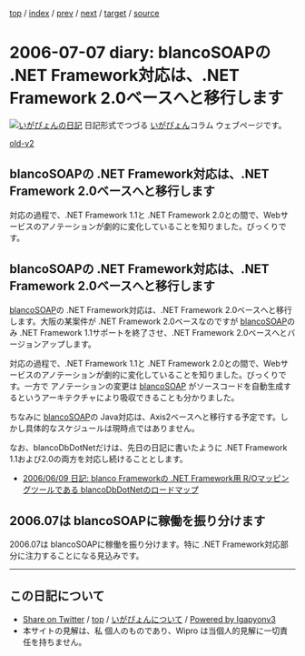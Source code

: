 [top](../index.html) 
 / [index](index.html) 
 / [prev](ig060705.html) 
 / [next](ig060710.html) 
 / [target](http://www.igapyon.jp/igapyon/diary/2006/ig060707.html) 
 / [source](https://github.com/igapyon/diary/blob/master/2006/ig060707.src.md) 

2006-07-07 diary: blancoSOAPの .NET Framework対応は、.NET Framework 2.0ベースへと移行します
=====================================================================================================
[![いがぴょんの日記](http://www.igapyon.jp/igapyon/diary/images/iga200306s.jpg "いがぴょん")](http://www.igapyon.jp/igapyon/diary/memo/memoigapyon.html) 日記形式でつづる [いがぴょん](http://www.igapyon.jp/igapyon/diary/memo/memoigapyon.html)コラム ウェブページです。

[old-v2](ig060707-orig.html)

## blancoSOAPの .NET Framework対応は、.NET Framework 2.0ベースへと移行します

対応の過程で、.NET Framework 1.1と .NET Framework 2.0との間で、Webサービスのアノテーションが劇的に変化していることを知りました。びっくりです。


## blancoSOAPの .NET Framework対応は、.NET Framework 2.0ベースへと移行します

[blancoSOAP](http://www.igapyon.jp/blanco/blancosoap.html)の .NET Framework対応は、.NET Framework 2.0ベースへと移行します。大阪の某案件が
.NET Framework 2.0ベースなのですが [blancoSOAP](http://www.igapyon.jp/blanco/blancosoap.html)のみ .NET Framework 1.1サポートを終了させ、.NET
Framework 2.0ベースへとバージョンアップします。

対応の過程で、.NET Framework 1.1と .NET Framework 2.0との間で、Webサービスのアノテーションが劇的に変化していることを知りました。びっくりです。一方で アノテーションの変更は [blancoSOAP](http://www.igapyon.jp/blanco/blancosoap.html) がソースコードを自動生成するというアーキテクチャにより吸収できることも分かりました。

ちなみに [blancoSOAP](http://www.igapyon.jp/blanco/blancosoap.html)の Java対応は、Axis2ベースへと移行する予定です。しかし具体的なスケジュールは現時点ではありません。

なお、blancoDbDotNetだけは、先日の日記に書いたように .NET Framework 1.1および2.0の両方を対応し続けることとします。

* [2006/06/09 日記: blanco Frameworkの .NET Framework用 R/Oマッピングツールである blancoDbDotNetのロードマップ](ig060609.html)

## 2006.07は blancoSOAPに稼働を振り分けます

2006.07は blancoSOAPに稼働を振り分けます。特に .NET Framework対応部分に注力することになる見込みです。


----------------------------------------------------------------------------------------------------

## この日記について

* [Share on Twitter](https://twitter.com/intent/tweet?hashtags=igapyon%2Cdiary%2C%E3%81%84%E3%81%8C%E3%81%B4%E3%82%87%E3%82%93&text=blancoSOAP%E3%81%AE+.NET+Framework%E5%AF%BE%E5%BF%9C%E3%81%AF%E3%80%81.NET+Framework+2.0%E3%83%99%E3%83%BC%E3%82%B9%E3%81%B8%E3%81%A8%E7%A7%BB%E8%A1%8C%E3%81%97%E3%81%BE%E3%81%99&url=http%3A%2F%2Fwww.igapyon.jp%2Figapyon%2Fdiary%2F2006%2Fig060707.html) / [top](../index.html) / [いがぴょんについて](http://www.igapyon.jp/igapyon/diary/memo/memoigapyon.html) / [Powered by Igapyonv3](https://github.com/igapyon/igapyonv3)
* 本サイトの見解は、私 個人のものであり、Wipro は当個人的見解に一切責任を持ちません。 
